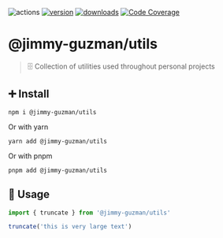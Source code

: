 ![actions][actions-badge]
[![version][version-badge]][package] [![downloads][downloads-badge]][npmtrends]
[![Code Coverage][coverage-badge]][coverage]

# @jimmy-guzman/utils

> 🗄️ Collection of utilities used throughout personal projects

## ➕ Install

```shell
npm i @jimmy-guzman/utils
```

Or with yarn

```shell
yarn add @jimmy-guzman/utils
```

Or with pnpm

```shell
pnpm add @jimmy-guzman/utils
```

## 📝 Usage

```ts
import { truncate } from '@jimmy-guzman/utils'

truncate('this is very large text')
```

<!-- badges links -->

[actions-badge]: https://img.shields.io/github/workflow/status/jimmy-guzman/utils/release?label=actions&logo=github-actions&style=flat-square
[version-badge]: https://img.shields.io/npm/v/utils.svg?logo=npm&style=flat-square
[package]: https://www.npmjs.com/package/@jimmy-guzman/utils
[downloads-badge]: https://img.shields.io/npm/dm/@jimmy-guzman/utils.svg?logo=npm&style=flat-square
[npmtrends]: http://www.npmtrends.com/@jimmy-guzman
[coverage-badge]: https://img.shields.io/codecov/c/github/jimmy-guzman/utils.svg?style=flat-square
[coverage]: https://codecov.io/github/jimmy-guzman/utils
